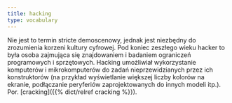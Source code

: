 ```yaml
---
title: hacking
type: vocabulary
---
```


Nie jest to termin stricte demoscenowy, jednak jest niezbędny do zrozumienia korzeni kultury cyfrowej. Pod koniec zeszłego wieku hacker to była osoba zajmująca się znajdowaniem i badaniem ograniczeń programowych i sprzętowych. Hacking umożliwiał wykorzystanie komputerów i mikrokomputerów do zadań nieprzewidzianych przez ich konstruktorów (na przykład wyświetlanie większej liczby kolorów na ekranie, podłączanie peryferiów zaprojektowanych do innych modeli itp.). Por. [cracking]({{% dict/relref cracking %}}).
